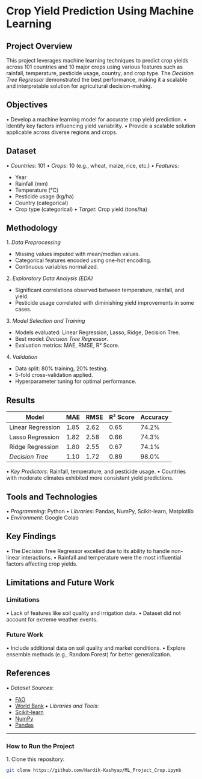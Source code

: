 # Crop Yield Prediction Using Machine Learning

## Project Overview
This project leverages machine learning techniques to predict crop yields across 101 countries and 10 major crops using various features such as rainfall, temperature, pesticide usage, country, and crop type. The *Decision Tree Regressor* demonstrated the best performance, making it a scalable and interpretable solution for agricultural decision-making.

## Objectives
•⁠  ⁠Develop a machine learning model for accurate crop yield prediction.
•⁠  ⁠Identify key factors influencing yield variability.
•⁠  ⁠Provide a scalable solution applicable across diverse regions and crops.

## Dataset
•⁠  ⁠*Countries*: 101
•⁠  ⁠*Crops*: 10 (e.g., wheat, maize, rice, etc.)
•⁠  ⁠*Features*:
  - Year
  - Rainfall (mm)
  - Temperature (°C)
  - Pesticide usage (kg/ha)
  - Country (categorical)
  - Crop type (categorical)
•⁠  ⁠*Target*: Crop yield (tons/ha)

## Methodology
1.⁠ ⁠*Data Preprocessing*
   - Missing values imputed with mean/median values.
   - Categorical features encoded using one-hot encoding.
   - Continuous variables normalized.

2.⁠ ⁠*Exploratory Data Analysis (EDA)*
   - Significant correlations observed between temperature, rainfall, and yield.
   - Pesticide usage correlated with diminishing yield improvements in some cases.

3.⁠ ⁠*Model Selection and Training*
   - Models evaluated: Linear Regression, Lasso, Ridge, Decision Tree.
   - Best model: *Decision Tree Regressor*.
   - Evaluation metrics: MAE, RMSE, R² Score.

4.⁠ ⁠*Validation*
   - Data split: 80% training, 20% testing.
   - 5-fold cross-validation applied.
   - Hyperparameter tuning for optimal performance.

## Results
| Model               | MAE  | RMSE  | R² Score | Accuracy |
|---------------------|-------|-------|----------|----------|
| Linear Regression   | 1.85 | 2.62  | 0.65     | 74.2%    |
| Lasso Regression    | 1.82 | 2.58  | 0.66     | 74.3%    |
| Ridge Regression    | 1.80 | 2.55  | 0.67     | 74.1%    |
| *Decision Tree*   | 1.10 | 1.72  | 0.89     | 98.0%    |

•⁠  ⁠*Key Predictors*: Rainfall, temperature, and pesticide usage.
•⁠  ⁠Countries with moderate climates exhibited more consistent yield predictions.

## Tools and Technologies
•⁠  ⁠*Programming*: Python
•⁠  ⁠*Libraries*: Pandas, NumPy, Scikit-learn, Matplotlib
•⁠  ⁠*Environment*: Google Colab

## Key Findings
•⁠  ⁠The Decision Tree Regressor excelled due to its ability to handle non-linear interactions.
•⁠  ⁠Rainfall and temperature were the most influential factors affecting crop yields.

## Limitations and Future Work
### Limitations
•⁠  ⁠Lack of features like soil quality and irrigation data.
•⁠  ⁠Dataset did not account for extreme weather events.

### Future Work
•⁠  ⁠Include additional data on soil quality and market conditions.
•⁠  ⁠Explore ensemble methods (e.g., Random Forest) for better generalization.

## References
•⁠  ⁠*Dataset Sources*:
  - [FAO](http://www.fao.org/home/en/)
  - [World Bank](https://data.worldbank.org/)
•⁠  ⁠*Libraries and Tools*:
  - [Scikit-learn](https://scikit-learn.org/)
  - [NumPy](https://numpy.org/)
  - [Pandas](https://pandas.pydata.org/)

---

### How to Run the Project
1.⁠ ⁠Clone this repository:
   ```bash
   git clone https://github.com/Hardik-Kashyap/ML_Project_Crop.ipynb
